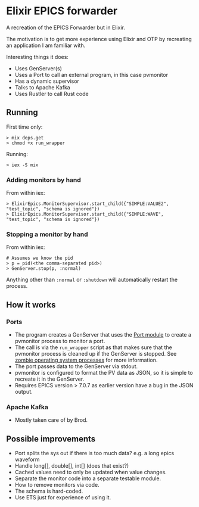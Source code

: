 # Elixir EPICS forwarder

A recreation of the EPICS Forwarder but in Elixir.

The motivation is to get more experience using Elixir and OTP by recreating an application I am familiar with.

Interesting things it does:
 - Uses GenServer(s)
 - Uses a Port to call an external program, in this case pvmonitor
 - Has a dynamic supervisor
 - Talks to Apache Kafka
 - Uses Rustler to call Rust code

## Running
First time only:
```
> mix deps.get
> chmod +x run_wrapper
```
Running:
```
> iex -S mix
```

### Adding monitors by hand
From within iex:
```
> ElixirEpics.MonitorSupervisor.start_child({"SIMPLE:VALUE2", "test_topic", "schema is ignored"})
> ElixirEpics.MonitorSupervisor.start_child({"SIMPLE:WAVE", "test_topic", "schema is ignored"})  
```

### Stopping a monitor by hand
From within iex:
```
# Assumes we know the pid
> p = pid(<the comma-separated pid>)
> GenServer.stop(p, :normal)
```
Anything other than `:normal` or `:shutdown` will automatically restart the process.

## How it works
### Ports
- The program creates a GenServer that uses the [Port module](https://hexdocs.pm/elixir/Port.html) to create a pvmonitor process to monitor a port.
- The call is via the `run_wrapper` script as that makes sure that the pvmonitor process is cleaned up if the GenServer is stopped. See [zombie operating system processes](https://hexdocs.pm/elixir/Port.html#module-zombie-operating-system-processes) for more information.
- The port passes data to the GenServer via stdout. 
- pvmonitor is configured to format the PV data as JSON, so it is simple to recreate it in the GenServer.
- Requires EPICS version > 7.0.7 as earlier version have a bug in the JSON output.

### Apache Kafka
- Mostly taken care of by Brod.

## Possible improvements
- Port splits the sys out if there is too much data? e.g. a long epics waveform
- Handle long[], double[], int[] (does that exist?)
- Cached values need to only be updated when value changes.
- Separate the monitor code into a separate testable module.
- How to remove monitors via code.
- The schema is hard-coded.
- Use ETS just for experience of using it.
